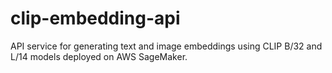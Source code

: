 # clip-embedding-api
API service for generating text and image embeddings using CLIP B/32 and L/14 models deployed on AWS SageMaker.
